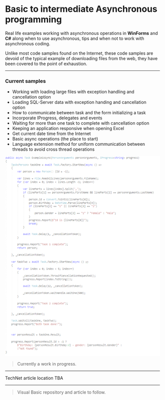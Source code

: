 # Basic to intermediate Asynchronous programming
Real life examples working with asynchronous operations in **WinForms** and **C#** along when to use asynchronous, tips and when not to work with asynchronous coding.

Unlike most code samples found on the Internet, these code samples are devoid of the typical example of downloading files from the web, they have been covered to the point of exhaustion.

---

### Current samples
- Working with loading large files with exception handling and cancellation option
- Loading SQL-Server data with exception handing and cancellation option
- How to communicate between task and the form initializing a task
- Incorporate IProgress, delegates and events
- Waiting for more than one task to complete with cancellation option
- Keeping an application responsive when opening Excel
- Get current date time from the Internet
- Basic async operations (the place to start)
- Language extension method for uniform communication between threads to avoid cross thread operations

![title](assets/AsnycTitle.png)

> Currently a work in progress.

---
TechNet article location TBA

---

> Visual Basic repository and article to follow.


